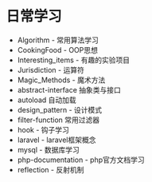 # 日常学习

- Algorithm - 常用算法学习
- CookingFood - OOP思想
- Interesting_items - 有趣的实验项目
- Jurisdiction - 运算符
- Magic_Methods - 魔术方法
- abstract-interface 抽象类与接口
- autoload 自动加载
- design_pattern - 设计模式
- filter-function 常用过滤器
- hook - 钩子学习
- laravel - laravel框架概念
- mysql - 数据库学习
- php-documentation - php官方文档学习
- reflection - 反射机制
